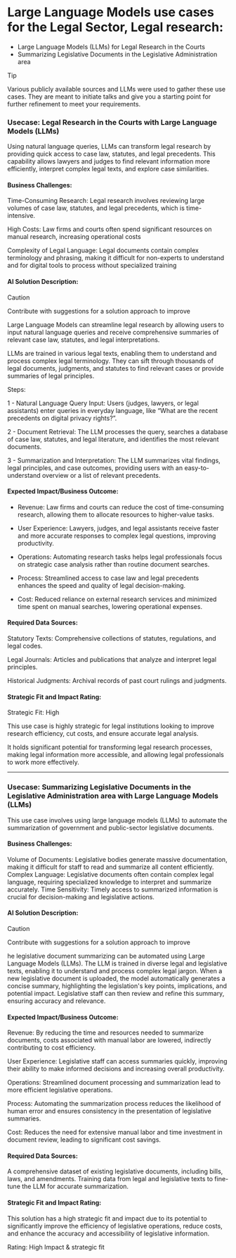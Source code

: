 
# Large Language Models use cases for the Legal Sector, Legal research:

- Large Language Models (LLMs) for Legal Research in the Courts
- Summarizing Legislative Documents in the Legislative Administration area



> [!TIP]
> Various publicly available sources and LLMs were used to gather these use cases. They are meant to initiate talks and give you a starting point for further refinement to meet your requirements.

### **Usecase: Legal Research in the Courts with Large Language Models (LLMs)**
Using natural language queries, LLMs can transform legal research by providing quick access to case law, statutes, and legal precedents. This capability allows lawyers and judges to find relevant information more efficiently, interpret complex legal texts, and explore case similarities.

#### Business Challenges:

Time-Consuming Research: 
Legal research involves reviewing large volumes of case law, statutes, and legal precedents, which is time-intensive.

High Costs: 
Law firms and courts often spend significant resources on manual research, increasing operational costs

Complexity of Legal Language: 
Legal documents contain complex terminology and phrasing, making it difficult for non-experts to understand and for digital tools to process without specialized training

#### AI Solution Description:
> [!CAUTION]
> Contribute with suggestions for a solution approach to improve

Large Language Models can streamline legal research by allowing users to input natural language queries and receive comprehensive summaries of relevant case law, statutes, and legal interpretations. 

LLMs are trained in various legal texts, enabling them to understand and process complex legal terminology. 
They can sift through thousands of legal documents, judgments, and statutes to find relevant cases or provide summaries of legal principles.

Steps:

1 - Natural Language Query Input: Users (judges, lawyers, or legal assistants) enter queries in everyday language, like “What are the recent precedents on digital privacy rights?”.

2 - Document Retrieval: The LLM processes the query, searches a database of case law, statutes, and legal literature, and identifies the most relevant documents.

3 - Summarization and Interpretation: The LLM summarizes vital findings, legal principles, and case outcomes, providing users with an easy-to-understand overview or a list of relevant precedents.

#### Expected Impact/Business Outcome:

- Revenue: Law firms and courts can reduce the cost of time-consuming research, allowing them to allocate resources to higher-value tasks.

- User Experience: Lawyers, judges, and legal assistants receive faster and more accurate responses to complex legal questions, improving productivity.

- Operations: Automating research tasks helps legal professionals focus on strategic case analysis rather than routine document searches.

- Process: Streamlined access to case law and legal precedents enhances the speed and quality of legal decision-making.

- Cost: Reduced reliance on external research services and minimized time spent on manual searches, lowering operational expenses.


#### Required Data Sources:

Statutory Texts: Comprehensive collections of statutes, regulations, and legal codes.

Legal Journals: Articles and publications that analyze and interpret legal principles.

Historical Judgments: Archival records of past court rulings and judgments.

#### Strategic Fit and Impact Rating:

Strategic Fit: High

This use case is highly strategic for legal institutions looking to improve research efficiency, cut costs, and ensure accurate legal analysis. 

It holds significant potential for transforming legal research processes, making legal information more accessible, and allowing legal professionals to work more effectively.

-----------------------------------------------------------------------------------------------------------------------------
### **Usecase: Summarizing Legislative Documents in the Legislative Administration area with Large Language Models (LLMs)**
This use case involves using large language models (LLMs) to automate the summarization of government and public-sector legislative documents.

#### Business Challenges:

Volume of Documents: Legislative bodies generate massive documentation, making it difficult for staff to read and summarize all content efficiently.
Complex Language: Legislative documents often contain complex legal language, requiring specialized knowledge to interpret and summarize accurately.
Time Sensitivity: Timely access to summarized information is crucial for decision-making and legislative actions.

#### AI Solution Description:
> [!CAUTION]
> Contribute with suggestions for a solution approach to improve

he legislative document summarizing can be automated using Large Language Models (LLMs). The LLM is trained in diverse legal and legislative texts, enabling it to understand and process complex legal jargon. When a new legislative document is uploaded, the model automatically generates a concise summary, highlighting the legislation's key points, implications, and potential impact. Legislative staff can then review and refine this summary, ensuring accuracy and relevance.

#### Expected Impact/Business Outcome:

Revenue: By reducing the time and resources needed to summarize documents, costs associated with manual labor are lowered, indirectly contributing to cost efficiency.

User Experience: Legislative staff can access summaries quickly, improving their ability to make informed decisions and increasing overall productivity.

Operations: Streamlined document processing and summarization lead to more efficient legislative operations.

Process: Automating the summarization process reduces the likelihood of human error and ensures consistency in the presentation of legislative summaries.

Cost: Reduces the need for extensive manual labor and time investment in document review, leading to significant cost savings.


#### Required Data Sources:

A comprehensive dataset of existing legislative documents, including bills, laws, and amendments.
Training data from legal and legislative texts to fine-tune the LLM for accurate summarization.

#### Strategic Fit and Impact Rating:

This solution has a high strategic fit and impact due to its potential to significantly improve the efficiency of legislative operations, reduce costs, and enhance the accuracy and accessibility of legislative information.

Rating: High Impact & strategic fit

